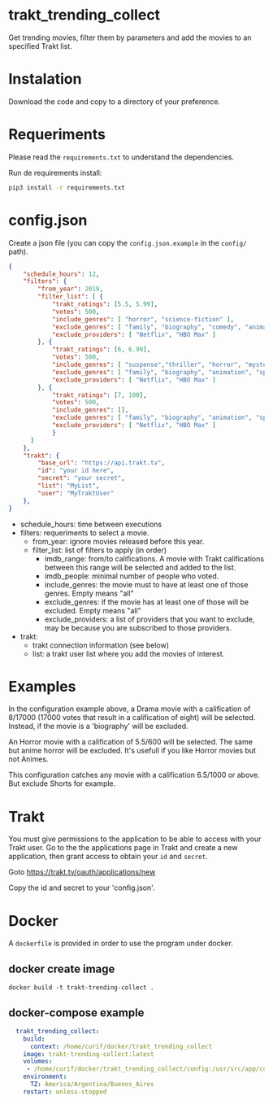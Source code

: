 
# trakt_trending_collect

Get trending movies, filter them by parameters and add the movies to an specified Trakt list. 

# Instalation

Download the code and copy to a directory of your preference. 

# Requeriments

Please read the `requirements.txt` to understand the dependencies.

Run de requirements install:

```bash
pip3 install -r requirements.txt
```
# config.json

Create a json file (you can copy the `config.json.example` in the `config/` path).

```json
{
    "schedule_hours": 12,
    "filters": {
		"from_year": 2019,
		"filter_list": [ {
			"trakt_ratings": [5.5, 5.99],
			"votes": 500,
			"include_genres": [ "horror", "science-fiction" ],
			"exclude_genres": [ "family", "biography", "comedy", "animation", "sports", "documentary", "short", "romance", "music", "anime" ],
			"exclude_providers": [ "Netflix", "HBO Max" ]
		}, {
			"trakt_ratings": [6, 6.99],
			"votes": 500,
			"include_genres": [ "suspense","thriller", "horror", "mystery", "action", "adventure", "crime", "science-fiction" ],
			"exclude_genres": [ "family", "biography", "animation", "sports", "documentary", "short", "romance", "music", "anime" ],
			"exclude_providers": [ "Netflix", "HBO Max" ]
		}, {
			"trakt_ratings": [7, 100],
			"votes": 500,
			"include_genres": [],
			"exclude_genres": [ "family", "biography", "animation", "sports", "documentary", "short", "romance", "music", "anime"],
			"exclude_providers": [ "Netflix", "HBO Max" ]
			}
      ]
    },
    "trakt": {
        "base_url": "https://api.trakt.tv",
        "id": "your id here",
        "secret": "your secret",
        "list": "MyList",
        "user": "MyTraktUser"
    },
}

```
* schedule_hours: time between executions
* filters: requeriments to select a movie.
    * from_year: ignore movies released before this year.
    * filter_list: list of filters to apply (in order)
        * imdb_range: from/to califications. A movie with Trakt califications between this range will be selected and added to the list.
        * imdb_people: minimal number of people who voted.
        * include_genres: the movie must to have at least one of those genres. Empty means "all"
        * exclude_genres: if the movie has at least one of those will be excluded. Empty means "all"
        * exclude_providers: a list of providers that you want to exclude, may be because you are subscribed to those providers.
* trakt: 
    * trakt connection information (see below)
    * list: a trakt user list where you add the movies of interest.
    
# Examples

In the configuration example above, a Drama movie with a calification of 8/17000 (17000 votes that result in a calification of eight) will be selected. Instead, if the movie is a 'biography' will be excluded.

An Horror movie with a calification of 5.5/600 will be selected. The same but anime horror will be excluded. It's usefull if you like Horror movies but not Animes.

This configuration catches any movie with a calification 6.5/1000 or above. But exclude Shorts for example.

# Trakt

You must give permissions to the application to be able to access with your Trakt user. Go to the the applications page in Trakt and create a new application, then grant access to obtain your `id` and `secret`.

Goto https://trakt.tv/oauth/applications/new

Copy the id and secret to your 'config.json'.


# Docker

A `dockerfile` is provided in order to use the program under docker.

## docker create image

`docker build -t trakt-trending-collect .`

## docker-compose example

```yaml
  trakt_trending_collect:
    build:
      context: /home/curif/docker/trakt_trending_collect
    image: trakt-trending-collect:latest
    volumes:
     - /home/curif/docker/trakt_trending_collect/config:/usr/src/app/config
    environment:
      TZ: America/Argentina/Buenos_Aires
    restart: unless-stopped

```

